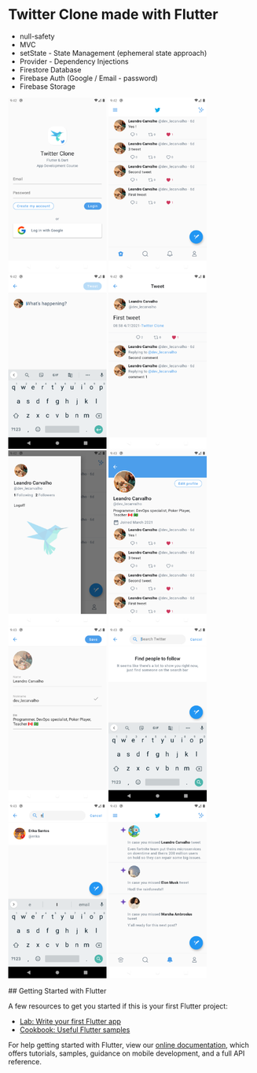 # Twitter Clone made with Flutter

- null-safety
- MVC
- setState - State Management (ephemeral state approach)
- Provider - Dependency Injections
- Firestore Database
- Firebase Auth (Google / Email - password)
- Firebase Storage
<p float="left">
    <img src="docs/screenshots/Screenshot_1618321329.png" width="200">
    <img src="docs/screenshots/Screenshot_1618321356.png" width="200">
    <img src="docs/screenshots/Screenshot_1618321361.png" width="200">
    <img src="docs/screenshots/Screenshot_1618321370.png" width="200">
    <img src="docs/screenshots/Screenshot_1618321375.png" width="200">
    <img src="docs/screenshots/Screenshot_1618321388.png" width="200">
    <img src="docs/screenshots/Screenshot_1618321391.png" width="200">
    <img src="docs/screenshots/Screenshot_1618321407.png" width="200">
    <img src="docs/screenshots/Screenshot_1618321414.png" width="200">
    <img src="docs/screenshots/Screenshot_1618321427.png" width="200">
</p>
## Getting Started with Flutter

A few resources to get you started if this is your first Flutter project:

- [Lab: Write your first Flutter app](https://flutter.dev/docs/get-started/codelab)
- [Cookbook: Useful Flutter samples](https://flutter.dev/docs/cookbook)

For help getting started with Flutter, view our
[online documentation](https://flutter.dev/docs), which offers tutorials,
samples, guidance on mobile development, and a full API reference.
